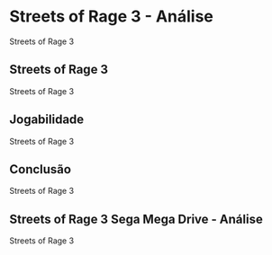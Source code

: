 ---
---

# Streets of Rage 3 - Análise

Streets of Rage 3

## Streets of Rage 3

Streets of Rage 3

## Jogabilidade

Streets of Rage 3

## Conclusão

Streets of Rage 3

## Streets of Rage 3 Sega Mega Drive - Análise

Streets of Rage 3
